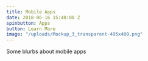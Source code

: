 ```yaml
---
title: Mobile Apps
date: 2018-06-16 15:48:00 Z
spinbutton: Apps
button: Learn More
image: "/uploads/Mockup_3_transparent-495x400.png"
---
```


Some blurbs about mobile apps